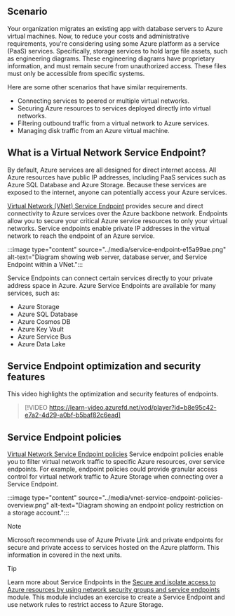 

## Scenario

Your organization migrates an existing app with database servers to Azure virtual machines. Now, to reduce your costs and administrative requirements, you're considering using some Azure platform as a service (PaaS) services. Specifically, storage services to hold large file assets, such as engineering diagrams. These engineering diagrams have proprietary information, and must remain secure from unauthorized access. These files must only be accessible from specific systems. 

Here are some other scenarios that have similar requirements.

- Connecting services to peered or multiple virtual networks.
- Securing Azure resources to services deployed directly into virtual networks. 
- Filtering outbound traffic from a virtual network to Azure services.
- Managing disk traffic from an Azure virtual machine. 

## What is a Virtual Network Service Endpoint?

By default, Azure services are all designed for direct internet access. All Azure resources have public IP addresses, including PaaS services such as Azure SQL Database and Azure Storage. Because these services are exposed to the internet, anyone can potentially access your Azure services.

[Virtual Network (VNet) Service Endpoint](/azure/virtual-network/virtual-network-service-endpoints-overview) provides secure and direct connectivity to Azure services over the Azure backbone network. Endpoints allow you to secure your critical Azure service resources to only your virtual networks. Service endpoints enable private IP addresses in the virtual network to reach the endpoint of an Azure service.

:::image type="content" source="../media/service-endpoint-e15a99ae.png" alt-text="Diagram showing web server, database server, and Service Endpoint within a VNet.":::

Service Endpoints can connect certain services directly to your private address space in Azure. Azure Service Endpoints are available for many services, such as:

- Azure Storage
- Azure SQL Database
- Azure Cosmos DB
- Azure Key Vault
- Azure Service Bus
- Azure Data Lake

## Service Endpoint optimization and security features

This video highlights the optimization and security features of endpoints. 

> [!VIDEO https://learn-video.azurefd.net/vod/player?id=b8e95c42-e7a2-4d29-a0bf-b5baf82c6ead]


## Service Endpoint policies

[Virtual Network Service Endpoint policies](/azure/virtual-network/virtual-network-service-endpoint-policies-overview) Service endpoint policies enable you to filter virtual network traffic to specific Azure resources, over service endpoints. For example, endpoint policies could provide granular access control for virtual network traffic to Azure Storage when connecting over a Service Endpoint.

:::image type="content" source="../media/vnet-service-endpoint-policies-overview.png" alt-text="Diagram showing an endpoint policy restriction on a storage account.":::


> [!NOTE]
> Microsoft recommends use of Azure Private Link and private endpoints for secure and private access to services hosted on the Azure platform. This information in covered in the next units. 

> [!TIP]
> Learn more about Service Endpoints in the [Secure and isolate access to Azure resources by using network security groups and service endpoints](/training/modules/secure-and-isolate-with-nsg-and-service-endpoints/) module. This module includes an exercise to create a Service Endpoint and use network rules to restrict access to Azure Storage.